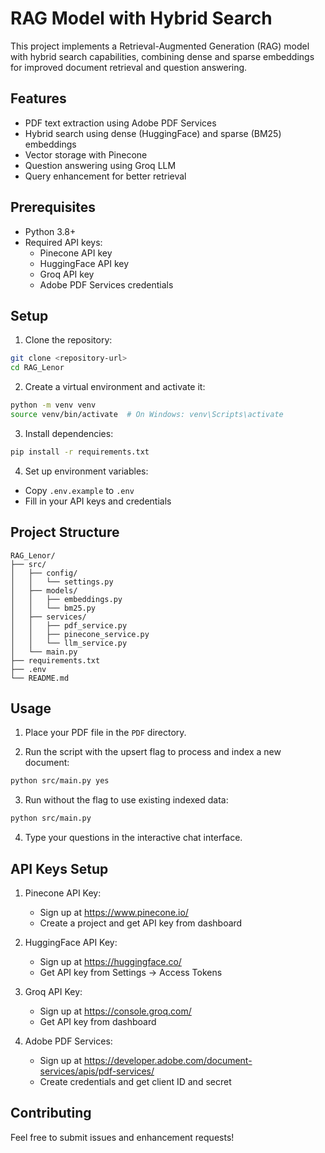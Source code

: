 # RAG Model with Hybrid Search

This project implements a Retrieval-Augmented Generation (RAG) model with hybrid search capabilities, combining dense and sparse embeddings for improved document retrieval and question answering.

## Features

- PDF text extraction using Adobe PDF Services
- Hybrid search using dense (HuggingFace) and sparse (BM25) embeddings
- Vector storage with Pinecone
- Question answering using Groq LLM
- Query enhancement for better retrieval

## Prerequisites

- Python 3.8+
- Required API keys:
  - Pinecone API key
  - HuggingFace API key
  - Groq API key
  - Adobe PDF Services credentials

## Setup

1. Clone the repository:
```bash
git clone <repository-url>
cd RAG_Lenor
```

2. Create a virtual environment and activate it:
```bash
python -m venv venv
source venv/bin/activate  # On Windows: venv\Scripts\activate
```

3. Install dependencies:
```bash
pip install -r requirements.txt
```

4. Set up environment variables:
- Copy `.env.example` to `.env`
- Fill in your API keys and credentials

## Project Structure

```
RAG_Lenor/
├── src/
│   ├── config/
│   │   └── settings.py
│   ├── models/
│   │   ├── embeddings.py
│   │   └── bm25.py
│   ├── services/
│   │   ├── pdf_service.py
│   │   ├── pinecone_service.py
│   │   └── llm_service.py
│   └── main.py
├── requirements.txt
├── .env
└── README.md
```

## Usage

1. Place your PDF file in the `PDF` directory.

2. Run the script with the upsert flag to process and index a new document:
```bash
python src/main.py yes
```

3. Run without the flag to use existing indexed data:
```bash
python src/main.py
```

4. Type your questions in the interactive chat interface.

## API Keys Setup

1. Pinecone API Key:
   - Sign up at https://www.pinecone.io/
   - Create a project and get API key from dashboard

2. HuggingFace API Key:
   - Sign up at https://huggingface.co/
   - Get API key from Settings -> Access Tokens

3. Groq API Key:
   - Sign up at https://console.groq.com/
   - Get API key from dashboard

4. Adobe PDF Services:
   - Sign up at https://developer.adobe.com/document-services/apis/pdf-services/
   - Create credentials and get client ID and secret

## Contributing

Feel free to submit issues and enhancement requests!